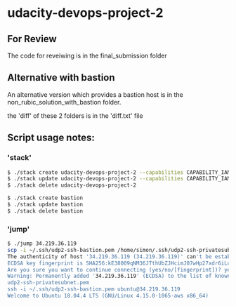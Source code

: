 # udacity-devops-project-2

## For Review

The code for reveiwing is in the final_submission folder

## Alternative with bastion

An alternative version which provides a bastion host is in the non_rubic_solution_with_bastion folder.

the 'diff' of these 2 folders is in the 'diff.txt' file

## Script usage notes:

### 'stack'

```bash
$ ./stack create udacity-devops-project-2 --capabilities CAPABILITY_IAM
$ ./stack update udacity-devops-project-2 --capabilities CAPABILITY_IAM
$ ./stack delete udacity-devops-project-2
```

```bash
$ ./stack create bastion 
$ ./stack update bastion
$ ./stack delete bastion
```

### 'jump'

```bash
$ ./jump 34.219.36.119
scp -i ~/.ssh/udp2-ssh-bastion.pem /home/simon/.ssh/udp2-ssh-privatesubnet.pem ubuntu@34.219.36.119:
The authenticity of host '34.219.36.119 (34.219.36.119)' can't be established.
ECDSA key fingerprint is SHA256:kE38009qNM36JTthUbZJHcimJ07wHp27xdr6iLcMmpk.
Are you sure you want to continue connecting (yes/no/[fingerprint])? yes
Warning: Permanently added '34.219.36.119' (ECDSA) to the list of known hosts.
udp2-ssh-privatesubnet.pem                                                            100% 1674     8.3KB/s   00:00
ssh -i ~/.ssh/udp2-ssh-bastion.pem ubuntu@34.219.36.119
Welcome to Ubuntu 18.04.4 LTS (GNU/Linux 4.15.0-1065-aws x86_64)
```